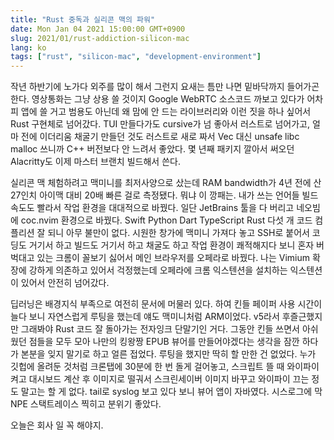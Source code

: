 ```yaml
---
title: "Rust 중독과 실리콘 맥의 파워"
date: Mon Jan 04 2021 15:00:00 GMT+0900
slug: 2021/01/rust-addiction-silicon-mac
lang: ko
tags: ["rust", "silicon-mac", "development-environment"]
---
```


작년 하반기에 노가다 외주를 많이 해서 그런지 요새는 틈만 나면 밑바닥까지 들어가곤 한다. 영상통화는 그냥 상용 쓸 것이지 Google WebRTC 소스코드 까보고 있다가 어차피 앱에 쓸 거고 범용도 아닌데 왜 맘에 안 드는 라이브러리와 이런 짓을 하나 싶어서 Rust 구현체로 넘어갔다. TUI 만들다가도 cursive가 넘 좋아서 러스트로 넘어가고, 얼마 전에 이더리움 채굴기 만들던 것도 러스트로 새로 짜서 Vec 대신 unsafe libc malloc 쓰니까 C++ 버전보다 안 느려서 좋았다. 몇 년째 패키지 깔아서 써오던 Alacritty도 이제 마스터 브랜치 빌드해서 쓴다.

실리콘 맥 체험하려고 맥미니를 최저사양으로 샀는데 RAM bandwidth가 4년 전에 산 27인치 아이맥 대비 20배 빠른 걸로 측정됐다. 뭐냐 이 깡패는. 내가 쓰는 언어들 빌드 속도도 빨라서 작업 환경을 대대적으로 바꿨다. 일단 JetBrains 툴을 다 버리고 네오빔에 coc.nvim 환경으로 바꿨다. Swift Python Dart TypeScript Rust 다섯 개 코드 컴플리션 잘 되니 아무 불만이 없다. 시원한 창가에 맥미니 가져다 놓고 SSH로 붙어서 코딩도 거기서 하고 빌드도 거기서 하고 채굴도 하고 작업 환경이 쾌적해지다 보니 혼자 버벅대고 있는 크롬이 꼴보기 싫어서 메인 브라우저를 오페라로 바꿨다. 나는 Vimium 확장에 강하게 의존하고 있어서 걱정했는데 오페라에 크롬 익스텐션을 설치하는 익스텐션이 있어서 안전히 넘어갔다.

딥러닝은 배경지식 부족으로 여전히 문서에 머물러 있다. 하여 킨들 페이퍼 사용 시간이 늘다 보니 자연스럽게 루팅을 했는데 얘도 맥미니처럼 ARM이었다. v5라서 후즐근했지만 그래봐야 Rust 코드 잘 돌아가는 전자잉크 단말기인 거다. 그동안 킨들 쓰면서 아쉬웠던 점들을 모두 모아 나만의 킹왕짱 EPUB 뷰어를 만들어야겠다는 생각을 잠깐 하다가 본분을 잊지 말기로 하고 얼른 접었다. 루팅을 했지만 딱히 할 만한 건 없었다. 누가 깃헙에 올려둔 것처럼 크론탭에 30분에 한 번 돌게 걸어놓고, 스크립트 뜰 때 와이파이 켜고 대시보드 계산 후 이미지로 떨궈서 스크린세이버 이미지 바꾸고 와이파이 끄는 정도 말고는 할 게 없다. tail로 syslog 보고 있다 보니 뷰어 앱이 자바였다. 시스로그에 막 NPE 스택트레이스 찍히고 분위기 좋았다.

오늘은 회사 일 꼭 해야지.
